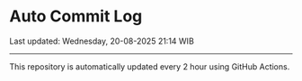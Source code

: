# Auto Commit Log

Last updated: Wednesday, 20-08-2025 21:14 WIB

---

This repository is automatically updated every 2 hour using GitHub Actions.
